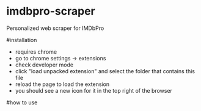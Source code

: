 imdbpro-scraper
===============

Personalized web scraper for IMDbPro

#installation
- requires chrome
- go to chrome settings -> extensions
- check developer mode
- click "load unpacked extension" and select the folder that contains this file
- reload the page to load the extension
- you should see a new icon for it in the top right of the browser

#how to use
